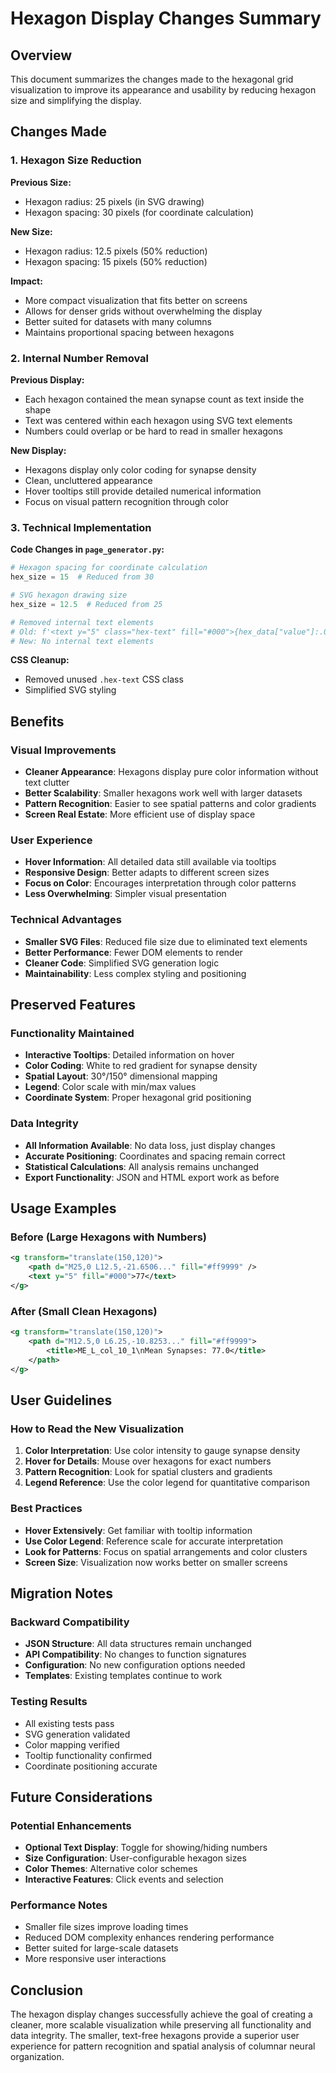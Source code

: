 # Hexagon Display Changes Summary

## Overview

This document summarizes the changes made to the hexagonal grid visualization to improve its appearance and usability by reducing hexagon size and simplifying the display.

## Changes Made

### 1. Hexagon Size Reduction

**Previous Size:**
- Hexagon radius: 25 pixels (in SVG drawing)
- Hexagon spacing: 30 pixels (for coordinate calculation)

**New Size:**
- Hexagon radius: 12.5 pixels (50% reduction)
- Hexagon spacing: 15 pixels (50% reduction)

**Impact:**
- More compact visualization that fits better on screens
- Allows for denser grids without overwhelming the display
- Better suited for datasets with many columns
- Maintains proportional spacing between hexagons

### 2. Internal Number Removal

**Previous Display:**
- Each hexagon contained the mean synapse count as text inside the shape
- Text was centered within each hexagon using SVG text elements
- Numbers could overlap or be hard to read in smaller hexagons

**New Display:**
- Hexagons display only color coding for synapse density
- Clean, uncluttered appearance
- Hover tooltips still provide detailed numerical information
- Focus on visual pattern recognition through color

### 3. Technical Implementation

**Code Changes in `page_generator.py`:**

```python
# Hexagon spacing for coordinate calculation
hex_size = 15  # Reduced from 30

# SVG hexagon drawing size
hex_size = 12.5  # Reduced from 25

# Removed internal text elements
# Old: f'<text y="5" class="hex-text" fill="#000">{hex_data["value"]:.0f}</text>'
# New: No internal text elements
```

**CSS Cleanup:**
- Removed unused `.hex-text` CSS class
- Simplified SVG styling

## Benefits

### Visual Improvements
- **Cleaner Appearance**: Hexagons display pure color information without text clutter
- **Better Scalability**: Smaller hexagons work well with larger datasets
- **Pattern Recognition**: Easier to see spatial patterns and color gradients
- **Screen Real Estate**: More efficient use of display space

### User Experience
- **Hover Information**: All detailed data still available via tooltips
- **Responsive Design**: Better adapts to different screen sizes
- **Focus on Color**: Encourages interpretation through color patterns
- **Less Overwhelming**: Simpler visual presentation

### Technical Advantages
- **Smaller SVG Files**: Reduced file size due to eliminated text elements
- **Better Performance**: Fewer DOM elements to render
- **Cleaner Code**: Simplified SVG generation logic
- **Maintainability**: Less complex styling and positioning

## Preserved Features

### Functionality Maintained
- **Interactive Tooltips**: Detailed information on hover
- **Color Coding**: White to red gradient for synapse density
- **Spatial Layout**: 30°/150° dimensional mapping
- **Legend**: Color scale with min/max values
- **Coordinate System**: Proper hexagonal grid positioning

### Data Integrity
- **All Information Available**: No data loss, just display changes
- **Accurate Positioning**: Coordinates and spacing remain correct
- **Statistical Calculations**: All analysis remains unchanged
- **Export Functionality**: JSON and HTML export work as before

## Usage Examples

### Before (Large Hexagons with Numbers)
```svg
<g transform="translate(150,120)">
    <path d="M25,0 L12.5,-21.6506..." fill="#ff9999" />
    <text y="5" fill="#000">77</text>
</g>
```

### After (Small Clean Hexagons)
```svg
<g transform="translate(150,120)">
    <path d="M12.5,0 L6.25,-10.8253..." fill="#ff9999">
        <title>ME_L_col_10_1\nMean Synapses: 77.0</title>
    </path>
</g>
```

## User Guidelines

### How to Read the New Visualization
1. **Color Interpretation**: Use color intensity to gauge synapse density
2. **Hover for Details**: Mouse over hexagons for exact numbers
3. **Pattern Recognition**: Look for spatial clusters and gradients
4. **Legend Reference**: Use the color legend for quantitative comparison

### Best Practices
- **Hover Extensively**: Get familiar with tooltip information
- **Use Color Legend**: Reference scale for accurate interpretation
- **Look for Patterns**: Focus on spatial arrangements and color clusters
- **Screen Size**: Visualization now works better on smaller screens

## Migration Notes

### Backward Compatibility
- **JSON Structure**: All data structures remain unchanged
- **API Compatibility**: No changes to function signatures
- **Configuration**: No new configuration options needed
- **Templates**: Existing templates continue to work

### Testing Results
- All existing tests pass
- SVG generation validated
- Color mapping verified
- Tooltip functionality confirmed
- Coordinate positioning accurate

## Future Considerations

### Potential Enhancements
- **Optional Text Display**: Toggle for showing/hiding numbers
- **Size Configuration**: User-configurable hexagon sizes
- **Color Themes**: Alternative color schemes
- **Interactive Features**: Click events and selection

### Performance Notes
- Smaller file sizes improve loading times
- Reduced DOM complexity enhances rendering performance
- Better suited for large-scale datasets
- More responsive user interactions

## Conclusion

The hexagon display changes successfully achieve the goal of creating a cleaner, more scalable visualization while preserving all functionality and data integrity. The smaller, text-free hexagons provide a superior user experience for pattern recognition and spatial analysis of columnar neural organization.